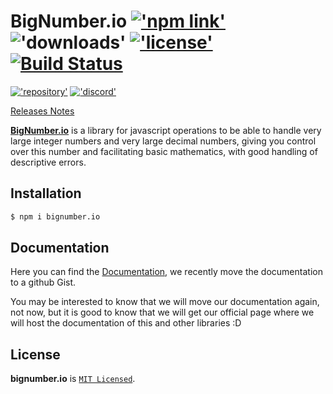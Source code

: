 # BigNumber.io [!['npm link'][npm-version]][npm-link] !['downloads'][downloads] [!['license'][license-img]][license-link] [![Build Status](https://img.shields.io/travis/com/JossDev-Morales/bigNumbers.io?style=for-the-badge&color=0ed35c&logo=travis&label=BUILD%20%26%20TESTS)](https://app.travis-ci.com/github/JossDev-Morales/bigNumbers.io?serverType=git)  

[!['repository'][git-img]][git-link] [!['discord'][discord-img]][discord-link]

[npm-version]:https://img.shields.io/npm/v/bignumber.io?style=for-the-badge&logo=npm&color=%23cb0000
[npm-link]:ttps://www.npmjs.com/package/bignumber.io
[downloads]:https://img.shields.io/npm/dt/bignumber.io?style=for-the-badge&logo=npm&color=%23cb0000
[license-link]:https://github.com/JossDev-Morales/bigNumbers.io/blob/main/LICENSE
[license-img]:https://img.shields.io/github/license/JossDev-Morales/bigNumbers.io?style=for-the-badge
[git-img]:https://img.shields.io/badge/Git--hub-161b22?logo=github&style=social
[git-link]:https://github.com/JossDev-Morales/bigNumbers.io
[discord-img]:https://img.shields.io/badge/Discord-313338?logo=discord&style=social
[discord-link]:https://discord.com/users/564970023479934977

[Releases Notes](https://github.com/JossDev-Morales/bigNumbers.io#releases-notes)

[**BigNumber.io**](https://www.npmjs.com/package/bignumber.io "BigNumber.io npm link") is a library for javascript operations to be able to handle very large integer numbers and very large decimal numbers, giving you control over this number and facilitating basic mathematics, with good handling of descriptive errors.

## Installation

```sh
$ npm i bignumber.io
```
## Documentation

Here you can find the [Documentation](https://gist.github.com/JossDev-Morales/2407de5d6967abe426f85eab0afd76c5), we recently move the documentation to a github Gist.

You may be interested to know that we will move our documentation again, not now, but it is good to know that we will get our official page where we will host the documentation of this and other libraries :D

## License

**bignumber.io** is [`MIT Licensed`](https://github.com/JossDev-Morales/bigNumbers.io/blob/main/LICENSE). 